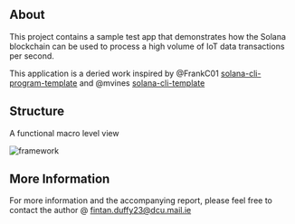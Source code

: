 
## About
This project contains a sample test app that demonstrates how the Solana blockchain can be used to process a high volume of IoT data transactions per second.

This application is a deried work inspired by @FrankC01 [solana-cli-program-template](https://github.com/hashblock/solana-cli-program-template) and  @mvines [solana-cli-template](https://github.com/mvines/solana-cli-template)

## Structure
A functional macro level view

![framework](/images/solana-cli-program-template.png)

## More Information
For more information and the accompanying report, please feel free to contact the author @ fintan.duffy23@dcu.mail.ie

